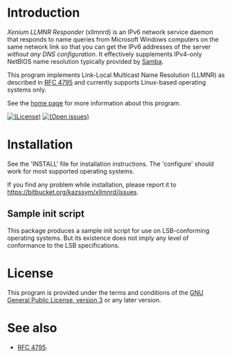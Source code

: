 # Introduction

<dfn>Xenium LLMNR Responder</dfn> (xllmnrd) is an IPv6 network service daemon
that responds to name queries from Microsoft Windows computers on the same
network link so that you can get the IPv6 addresses of the server *without
any DNS configuration*.  It effectively supplements IPv4-only NetBIOS name
resolution typically provided by [Samba][].

This program implements Link-Local Multicast Name Resolution (LLMNR) as
described in [RFC 4795][] and currently supports Linux-based operating systems
only.

See the [home page][] for more information about this program.

[Home page]: https://www.vx68k.org/xllmnrd
[RFC 4795]: https://tools.ietf.org/html/rfc4795 "Link-Local Multicast Name Resolution (LLMNR)"
[Samba]: https://www.samba.org/

[![(License)](https://img.shields.io/badge/license-GPL--3.0--or--later-blue.svg)][GPL-3.0]
[![(Open issues)](https://img.shields.io/bitbucket/issues/kazssym/xllmnrd.svg)][open issues]

[Open issues]: https://bitbucket.org/kazssym/xllmnrd/issues?status=new&status=open

# Installation

See the 'INSTALL' file for installation instructions.  The 'configure' should
work for most supported operating systems.

If you find any problem while installation, please report it to
<https://bitbucket.org/kazssym/xllmnrd/issues>.

## Sample init script

This package produces a sample init script for use on LSB-conforming operating
systems.  But its existence does not imply any level of conformance to the LSB
specifications.

# License

This program is provided under the terms and conditions of the [GNU General
Public License, version 3][GPL-3.0] or any later version.

[GPL-3.0]: https://opensource.org/licenses/GPL-3.0

# See also

  - [RFC 4795][].
